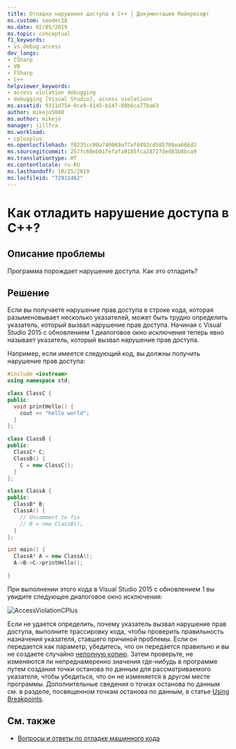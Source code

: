 ```yaml
---
title: Отладка нарушения доступа в C++ | Документация Майкрософт
ms.custom: seodec18
ms.date: 02/05/2019
ms.topic: conceptual
f1_keywords:
- vs.debug.access
dev_langs:
- CSharp
- VB
- FSharp
- C++
helpviewer_keywords:
- access violation debugging
- debugging [Visual Studio], access violations
ms.assetid: 9311d754-0ce9-4145-b147-88b6ca77ba63
author: mikejo5000
ms.author: mikejo
manager: jillfra
ms.workload:
- cplusplus
ms.openlocfilehash: f0235cc00a740069a77afd492cd585788ea666d2
ms.sourcegitcommit: 257fc60eb01fefafa9185fca28727ded81b8bca9
ms.translationtype: HT
ms.contentlocale: ru-RU
ms.lasthandoff: 10/25/2019
ms.locfileid: "72911462"
---
```

# <a name="how-can-i-debug-a-c-access-violation"></a>Как отладить нарушение доступа в C++?

## <a name="problem-description"></a>Описание проблемы

Программа порождает нарушение доступа. Как это отладить?

## <a name="solution"></a>Решение

Если вы получаете нарушение прав доступа в строке кода, которая разыменовывает несколько указателей, может быть трудно определить указатель, который вызвал нарушение прав доступа. Начиная с Visual Studio 2015 с обновлением 1 диалоговое окно исключения теперь явно называет указатель, который вызвал нарушение прав доступа.

Например, если имеется следующий код, вы должны получить нарушение прав доступа:

```C++
#include <iostream>
using namespace std;

class ClassC {
public:
  void printHello() {
    cout << "hello world";
  }
};

class ClassB {
public:
  ClassC* C;
  ClassB() {
    C = new ClassC();
  }
};

class ClassA {
public:
  ClassB* B;
  ClassA() {
    // Uncomment to fix
    // B = new ClassB();
  }
};

int main() {
  ClassA* A = new ClassA();
  A->B->C->printHello();

}
```

При выполнении этого кода в Visual Studio 2015 с обновлением 1 вы увидите следующее диалоговое окно исключения:

![AccessViolationCPlus](../debugger/media/accessviolationcplus.png "AccessViolationCPlus")

Если не удается определить, почему указатель вызвал нарушение прав доступа, выполните трассировку кода, чтобы проверить правильность назначения указателя, ставшего причиной проблемы.  Если он передается как параметр, убедитесь, что он передается правильно и вы не создаете случайно [неполную копию](https://stackoverflow.com/questions/184710/what-is-the-difference-between-a-deep-copy-and-a-shallow-copy). Затем проверьте, не изменяются ли непреднамеренно значения где-нибудь в программе путем создания точки останова по данным для рассматриваемого указателя, чтобы убедиться, что он не изменяется в другом месте программы. Дополнительные сведения о точках останова по данным см. в разделе, посвященном точкам останова по данным, в статье [Using Breakpoints](../debugger/using-breakpoints.md).

## <a name="see-also"></a>См. также
- [Вопросы и ответы по отладке машинного кода](../debugger/debugging-native-code-faqs.md)